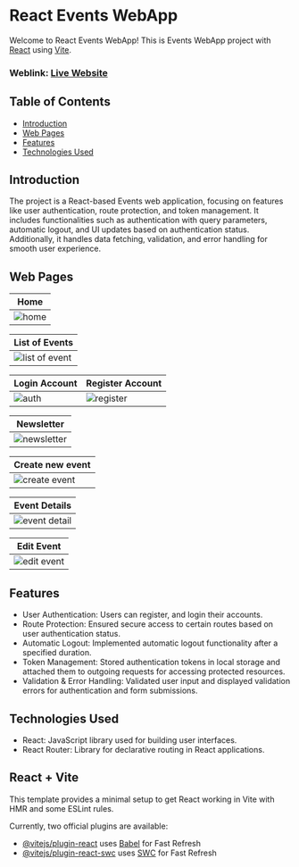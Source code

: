 # React Events WebApp
Welcome to React Events WebApp! This is Events WebApp project with [React](https://react.dev/) using [Vite](https://vitejs.dev/).

### Weblink: [Live Website](#)

## Table of Contents
- [Introduction](#introduction)
- [Web Pages](#web-pages)
- [Features](#features)
- [Technologies Used](#technologies-used)

## Introduction
The project is a React-based Events web application, focusing on features like user authentication, route protection, and token management. It includes functionalities such as authentication with query parameters, automatic logout, and UI updates based on authentication status. Additionally, it handles data fetching, validation, and error handling for smooth user experience.

## Web Pages
|  Home                             |
|-----------------------------------------|
| ![home](https://github.com/zaimabdullah/Events-React-WebApp/assets/36534973/58d30056-dea5-4d90-965d-7127cfe7496e) |

|  List of Events                              |
|-----------------------------------------|
| ![list of event](https://github.com/zaimabdullah/Events-React-WebApp/assets/36534973/4a032bb9-5388-4c61-8f9a-81acb46cbb68) |

|  Login Account |  Register Account                         |
|-----------------------------------------|-----------------------------------------|
| ![auth](https://github.com/zaimabdullah/Events-React-WebApp/assets/36534973/12074e5f-c13a-4a23-a0d5-0f761cb6ac7d) |  ![register](https://github.com/zaimabdullah/Events-React-WebApp/assets/36534973/83c2bdf4-a3ee-43b0-bc93-d977a34376eb)|

|  Newsletter                                                           |
|----------------------------------------------------------------------------------|
| ![newsletter](https://github.com/zaimabdullah/Events-React-WebApp/assets/36534973/205f1fcd-f0ce-426b-8e8d-49c31ab668dd) |


|  Create new event                              |
|-----------------------------------------|
|  ![create event](https://github.com/zaimabdullah/Events-React-WebApp/assets/36534973/db07d749-9cca-4dff-95a3-b82e2516c14d) |

|  Event Details                              |
|-----------------------------------------|
| ![event detail](https://github.com/zaimabdullah/Events-React-WebApp/assets/36534973/23245907-bf68-46dc-a69a-b94e83ef8d23) |


|  Edit Event                              |
|-----------------------------------------|
| ![edit event](https://github.com/zaimabdullah/Events-React-WebApp/assets/36534973/a3773baa-772c-41f5-b9c3-4505df957934) |


## Features
- User Authentication: Users can register, and login their accounts.
- Route Protection: Ensured secure access to certain routes based on user authentication status.
- Automatic Logout: Implemented automatic logout functionality after a specified duration.
- Token Management: Stored authentication tokens in local storage and attached them to outgoing requests for accessing protected resources.
- Validation & Error Handling: Validated user input and displayed validation errors for authentication and form submissions.

## Technologies Used
- React: JavaScript library used for building user interfaces.
- React Router: Library for declarative routing in React applications.

## React + Vite

This template provides a minimal setup to get React working in Vite with HMR and some ESLint rules.

Currently, two official plugins are available:

- [@vitejs/plugin-react](https://github.com/vitejs/vite-plugin-react/blob/main/packages/plugin-react/README.md) uses [Babel](https://babeljs.io/) for Fast Refresh
- [@vitejs/plugin-react-swc](https://github.com/vitejs/vite-plugin-react-swc) uses [SWC](https://swc.rs/) for Fast Refresh
